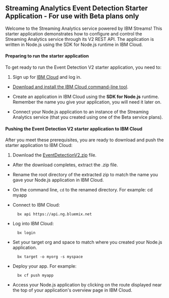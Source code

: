 ## Streaming Analytics Event Detection Starter Application - For use with Beta plans only
Welcome to the Streaming Analytics service powered by IBM Streams! This starter application demonstrates how to configure and control the Streaming Analytics service through its V2 REST API. The application is written in Node.js using the SDK for Node.js runtime in IBM Cloud.

#### Preparing to run the starter application

To get ready to run the Event Detection V2 starter application, you need to:
1. Sign up for [IBM Cloud](https://ace.ng.bluemix.net/) and log in.

- [Download and install the IBM Cloud command-line tool](https://console.bluemix.net/docs/cli/reference/bluemix_cli/get_started.html).

- Create an application in IBM Cloud using the **SDK for Node.js** runtime. Remember the name you give your application, you will need it later on.

- Connect your Node.js application to an instance of the Streaming Analytics service (that you created using one of the Beta service plans).


#### Pushing the Event Detection V2 starter application to IBM Cloud

After you meet these prerequisites, you are ready to download and push the starter application to IBM Cloud:

1. Download the [EventDetectionV2.zip](https://streams-github-samples.mybluemix.net/?get=QuickStart/Beta201801/EventDetectionV2) file.

- After the download completes, extract the .zip file.

- Rename the root directory of the extracted zip to match the name you gave your Node.js application in IBM Cloud.

- On the command line, `cd` to the renamed directory. For example:
		cd myapp

- Connect to IBM Cloud:

		bx api https://api.ng.bluemix.net

- Log into IBM Cloud:

		bx login

- Set your target org and space to match where you created your Node.js application.

		bx target -o myorg -s myspace

- Deploy your app. For example:

		bx cf push myapp

- Access your Node.js application by clicking on the route displayed near the top of your application's overview page in IBM Cloud.
